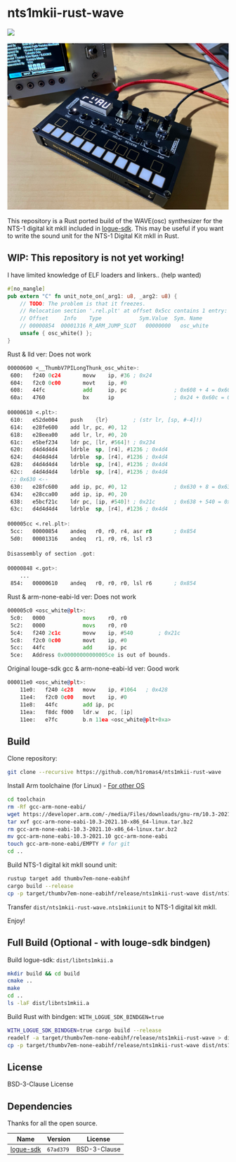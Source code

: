 # nts1mkii-rust-wave

![](https://github.com/h1romas4/nts1mkii-rust-wave/workflows/Build/badge.svg)

![NTS-1](https://raw.githubusercontent.com/h1romas4/nts1mkii-rust-wave/main/docs/images/nts1mkii-rust-wave-01.jpg)

This repository is a Rust ported build of the WAVE(osc) synthesizer for the NTS-1 digital kit mkII included in [logue-sdk](https://github.com/korginc/logue-sdk). This may be useful if you want to write the sound unit for the NTS-1 Digital Kit mkII in Rust.

## WIP: This repository is not yet working!

I have limited knowledge of ELF loaders and linkers.. (help wanted)

```rust
#[no_mangle]
pub extern "C" fn unit_note_on(_arg1: u8, _arg2: u8) {
    // TODO: The problem is that it freezes.
    // Relocation section '.rel.plt' at offset 0x5cc contains 1 entry:
    // Offset     Info    Type            Sym.Value  Sym. Name
    // 00000854  00001316 R_ARM_JUMP_SLOT   00000000   osc_white
    unsafe { osc_white() };
}
```

Rust & lld ver: Does not work

```asm
00000600 <__ThumbV7PILongThunk_osc_white>:
 600:   f240 0c24       movw    ip, #36 ; 0x24
 604:   f2c0 0c00       movt    ip, #0
 608:   44fc            add     ip, pc               ; 0x608 + 4 = 0x60c
 60a:   4760            bx      ip                   ; 0x24 + 0x60c = 0x630 -->

00000610 <.plt>:
 610:	e52de004 	push	{lr}		; (str lr, [sp, #-4]!)
 614:	e28fe600 	add	lr, pc, #0, 12
 618:	e28eea00 	add	lr, lr, #0, 20
 61c:	e5bef234 	ldr	pc, [lr, #564]!	; 0x234
 620:	d4d4d4d4 	ldrble	sp, [r4], #1236	; 0x4d4
 624:	d4d4d4d4 	ldrble	sp, [r4], #1236	; 0x4d4
 628:	d4d4d4d4 	ldrble	sp, [r4], #1236	; 0x4d4
 62c:	d4d4d4d4 	ldrble	sp, [r4], #1236	; 0x4d4
 ;; 0x630 <--
 630:	e28fc600 	add	ip, pc, #0, 12               ; 0x630 + 8 = 0x638
 634:	e28cca00 	add	ip, ip, #0, 20
 638:	e5bcf21c 	ldr	pc, [ip, #540]!	; 0x21c      ; 0x638 + 540 = 0x854
 63c:	d4d4d4d4 	ldrble	sp, [r4], #1236	; 0x4d4

000005cc <.rel.plt>:
 5cc:	00000854 	andeq	r0, r0, r4, asr r8       ; 0x854
 5d0:	00001316 	andeq	r1, r0, r6, lsl r3

Disassembly of section .got:

00000848 <.got>:
	...
 854:	00000610 	andeq	r0, r0, r0, lsl r6       ; 0x854
```

Rust & arm-none-eabi-ld ver: Does not work

```asm
000005c0 <osc_white@plt>:
 5c0:   0000            movs    r0, r0
 5c2:   0000            movs    r0, r0
 5c4:   f240 2c1c       movw    ip, #540        ; 0x21c
 5c8:   f2c0 0c00       movt    ip, #0
 5cc:   44fc            add     ip, pc
 5ce:   Address 0x00000000000005ce is out of bounds.
```

Original louge-sdk gcc & arm-none-eabi-ld ver: Good work

```asm
000011e0 <osc_white@plt>:
    11e0:	f240 4c28 	movw	ip, #1064	; 0x428
    11e4:	f2c0 0c00 	movt	ip, #0
    11e8:	44fc      	add	ip, pc
    11ea:	f8dc f000 	ldr.w	pc, [ip]
    11ee:	e7fc      	b.n	11ea <osc_white@plt+0xa>
```

## Build

Clone repository:

```bash
git clone --recursive https://github.com/h1romas4/nts1mkii-rust-wave
```

Install Arm toolchaine (for Linux) - [For other OS](https://github.com/korginc/logue-sdk/tree/master/tools/gcc)

```bash
cd toolchain
rm -Rf gcc-arm-none-eabi/
wget https://developer.arm.com/-/media/Files/downloads/gnu-rm/10.3-2021.10/gcc-arm-none-eabi-10.3-2021.10-x86_64-linux.tar.bz2
tar xvf gcc-arm-none-eabi-10.3-2021.10-x86_64-linux.tar.bz2
rm gcc-arm-none-eabi-10.3-2021.10-x86_64-linux.tar.bz2
mv gcc-arm-none-eabi-10.3-2021.10 gcc-arm-none-eabi
touch gcc-arm-none-eabi/EMPTY # for git
cd ..
```

Build NTS-1 digital kit mkII sound unit:

```bash
rustup target add thumbv7em-none-eabihf
cargo build --release
cp -p target/thumbv7em-none-eabihf/release/nts1mkii-rust-wave dist/nts1mkii-rust-wave.nts1mkiiunit
```

Transfer `dist/nts1mkii-rust-wave.nts1mkiiunit` to NTS-1 digital kit mkII.

Enjoy!

## Full Build (Optional - with louge-sdk bindgen)

Build logue-sdk: `dist/libnts1mkii.a`

```bash
mkdir build && cd build
cmake ..
make
cd ..
ls -laF dist/libnts1mkii.a
```

Build Rust with bindgen: `WITH_LOGUE_SDK_BINDGEN=true`

```bash
WITH_LOGUE_SDK_BINDGEN=true cargo build --release
readelf -a target/thumbv7em-none-eabihf/release/nts1mkii-rust-wave > dist/nts1mkii-rust-wave.elf.txt
cp -p target/thumbv7em-none-eabihf/release/nts1mkii-rust-wave dist/nts1mkii-rust-wave.nts1mkiiunit
```

## License

BSD-3-Clause License

## Dependencies

Thanks for all the open source.

|Name|Version|License|
|-|-|--|
|[logue-sdk](https://github.com/korginc/logue-sdk)|`67ad379`|BSD-3-Clause|
